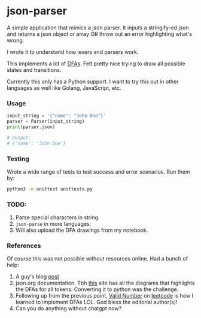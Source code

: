 # json-parser

A simple application that mimics a json parser. It inputs a stringify-ed json and returns a json object or array OR throw out an error highlighting what's wrong.

I wrote it to understand how lexers and parsers work.

This implements a lot of [DFAs](https://en.wikipedia.org/wiki/Deterministic_finite_automaton). Felt pretty nice trying to draw all possible states and transitions.

Currently this only has a Python support. I want to try this out in other languages as well like Golang, JavaScript, etc.

### Usage

```python
input_string = '{"name": "John Doe"}'
parser = Parser(input_string)
print(parser.json)

# Output:
# {'name': 'John Doe'}
```

### Testing

Wrote a wide range of tests to test success and error scenarios. Run them by:

```bash
python3 -m unittest unittests.py
```

### TODO:

1. Parse special characters in string.
2. `json-parse` in more languages.
3. Will also upload the DFA drawings from my notebook.

### References

Of course this was not possible without resources online. Had a bunch of help:

1. A guy's blog [post](https://notes.eatonphil.com/writing-a-simple-json-parser.html)
2. json.org documentation. Tbh [this](https://www.json.org/json-en.html) site has all the diagrams that highlights the DFAs for all tokens. Converting it to python was the challenge.
3. Following up from the previous point, [Valid Number](https://leetcode.com/problems/valid-number/) on [leetcode](https://leetcode.com/) is how I learned to implement DFAs LOL. God bless the editorial author(s)!
4. Can you do anything without chatgpt now?
